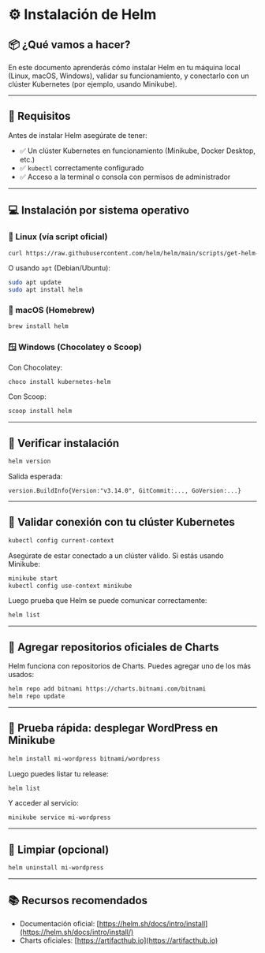 # ⚙️ Instalación de Helm

## 📦 ¿Qué vamos a hacer?

En este documento aprenderás cómo instalar Helm en tu máquina local (Linux, macOS, Windows), validar su funcionamiento, y conectarlo con un clúster Kubernetes (por ejemplo, usando Minikube).

---

## 🧰 Requisitos

Antes de instalar Helm asegúrate de tener:

* ✅ Un clúster Kubernetes en funcionamiento (Minikube, Docker Desktop, etc.)
* ✅ `kubectl` correctamente configurado
* ✅ Acceso a la terminal o consola con permisos de administrador

---

## 💻 Instalación por sistema operativo

### 🐧 Linux (vía script oficial)

```bash
curl https://raw.githubusercontent.com/helm/helm/main/scripts/get-helm-3 | bash
```

O usando `apt` (Debian/Ubuntu):

```bash
sudo apt update
sudo apt install helm
```

### 🍏 macOS (Homebrew)

```bash
brew install helm
```

### 🪟 Windows (Chocolatey o Scoop)

Con Chocolatey:

```powershell
choco install kubernetes-helm
```

Con Scoop:

```powershell
scoop install helm
```

---

## 🧪 Verificar instalación

```bash
helm version
```

Salida esperada:

```
version.BuildInfo{Version:"v3.14.0", GitCommit:..., GoVersion:...}
```

---

## 📂 Validar conexión con tu clúster Kubernetes

```bash
kubectl config current-context
```

Asegúrate de estar conectado a un clúster válido. Si estás usando Minikube:

```bash
minikube start
kubectl config use-context minikube
```

Luego prueba que Helm se puede comunicar correctamente:

```bash
helm list
```

---

## 🔗 Agregar repositorios oficiales de Charts

Helm funciona con repositorios de Charts. Puedes agregar uno de los más usados:

```bash
helm repo add bitnami https://charts.bitnami.com/bitnami
helm repo update
```

---

## 🧪 Prueba rápida: desplegar WordPress en Minikube

```bash
helm install mi-wordpress bitnami/wordpress
```

Luego puedes listar tu release:

```bash
helm list
```

Y acceder al servicio:

```bash
minikube service mi-wordpress
```

---

## 🧼 Limpiar (opcional)

```bash
helm uninstall mi-wordpress
```

---

## 📚 Recursos recomendados

* Documentación oficial: [https://helm.sh/docs/intro/install](https://helm.sh/docs/intro/install/)
* Charts oficiales: [https://artifacthub.io](https://artifacthub.io)


